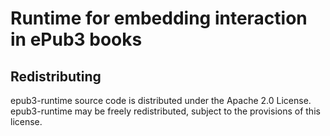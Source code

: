 # Runtime for embedding interaction in ePub3 books

## Redistributing

epub3-runtime source code is distributed under the Apache 2.0 License.
epub3-runtime may be freely redistributed, subject to the provisions of this license.